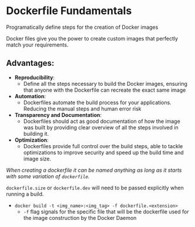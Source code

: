 # Dockerfile Fundamentals

Programatically define steps for the creation of Docker images

Docker files give you the power to create custom images that perfectly match your requirements.

## Advantages:
- **Reproducibility**:
    - Define all the steps necessary to build the Docker images, ensuring that anyone with the Dockerfile can recreate the exact same image
- **Automation**:
    - Dockerfiles automate the build process for your applications. Reducing the manual steps and human error risk
- **Transparency and Documentation**:
    - Dockerfiles should act as good documentation of how the image was built by providing clear overview of all the steps involved in building it.
- **Optimization**:
    - Dockerfiles provide full control over the build steps, able to tackle optimizations to improve security and speed up the build time and image size.

*When creating a dockerfile it can be named anything as long as it starts with some variation of `dockerfile`.*

`dockerfile.size` or `dockerfile.dev` will need to be passed explicitly when running a build.
- `docker build -t <img_name>:<img_tag> -f dockerfile.<extension>`
    - `-f` flag signals for the specific file that will be the dockerfile used for the image construction by the Docker Daemon